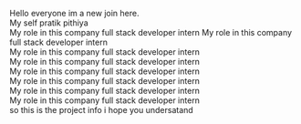 Hello everyone im a new join here.<br>
My self pratik pithiya<br>
My role in this company full stack developer intern
My role in this company full stack developer intern<br>
My role in this company full stack developer intern<br>
My role in this company full stack developer intern <br>
My role in this company full stack developer intern<br>
My role in this company full stack developer intern<br>
My role in this company full stack developer intern<br>
My role in this company full stack developer intern<br>
so this is the project info i hope you undersatand  